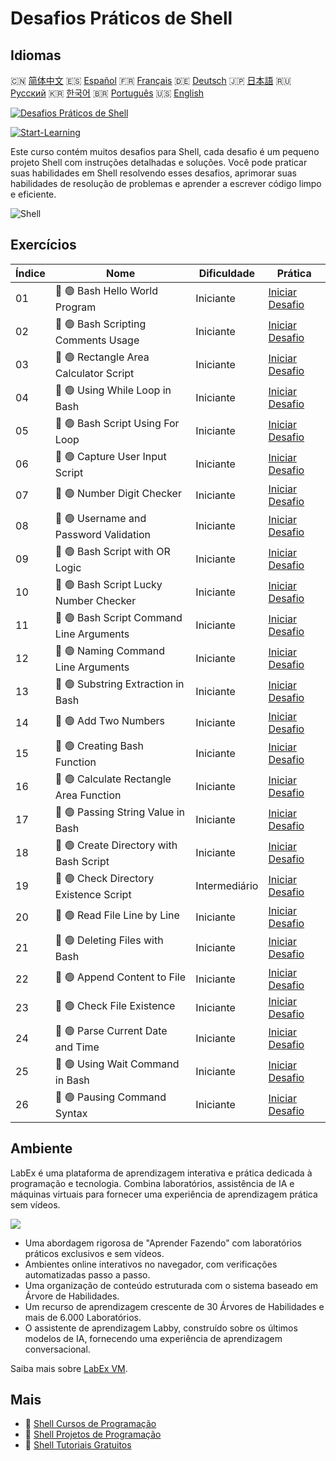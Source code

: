 # Desafios Práticos de Shell

## Idiomas

🇨🇳 [简体中文](README_zh.md) 🇪🇸 [Español](README_es.md) 🇫🇷 [Français](README_fr.md) 🇩🇪 [Deutsch](README_de.md) 🇯🇵 [日本語](README_ja.md) 🇷🇺 [Русский](README_ru.md) 🇰🇷 [한국어](README_ko.md) 🇧🇷 [Português](README_pt.md) 🇺🇸 [English](README.md) 

[![Desafios Práticos de Shell](https://cover-creator.labex.io/shell-practice-challenges.png?lang=pt)](https://labex.io/pt/courses/shell-practice-challenges)

[![Start-Learning](https://img.shields.io/badge/Start-Learning-whitesmoke?style=for-the-badge)](https://labex.io/pt/courses/shell-practice-challenges)

Este curso contém muitos desafios para Shell, cada desafio é um pequeno projeto Shell com instruções detalhadas e soluções. Você pode praticar suas habilidades em Shell resolvendo esses desafios, aprimorar suas habilidades de resolução de problemas e aprender a escrever código limpo e eficiente.

![Shell](https://img.shields.io/badge/Shell-whitesmoke?style=for-the-badge&logo=shell)


## Exercícios

|   Índice | Nome                                     | Dificuldade   | Prática                                                                                                                |
|----------|------------------------------------------|---------------|------------------------------------------------------------------------------------------------------------------------|
|       01 | 🎯 🟢 Bash Hello World Program           | Iniciante     | <a target='_blank' href='https://labex.io/pt/labs/linux-bash-hello-world-program-387351'>Iniciar Desafio</a>           |
|       02 | 🎯 🟢 Bash Scripting Comments Usage      | Iniciante     | <a target='_blank' href='https://labex.io/pt/labs/shell-bash-scripting-comments-usage-387353'>Iniciar Desafio</a>      |
|       03 | 🎯 🟢 Rectangle Area Calculator Script   | Iniciante     | <a target='_blank' href='https://labex.io/pt/labs/shell-rectangle-area-calculator-script-387354'>Iniciar Desafio</a>   |
|       04 | 🎯 🟢 Using While Loop in Bash           | Iniciante     | <a target='_blank' href='https://labex.io/pt/labs/shell-using-while-loop-in-bash-387355'>Iniciar Desafio</a>           |
|       05 | 🎯 🟢 Bash Script Using For Loop         | Iniciante     | <a target='_blank' href='https://labex.io/pt/labs/shell-bash-script-using-for-loop-387356'>Iniciar Desafio</a>         |
|       06 | 🎯 🟢 Capture User Input Script          | Iniciante     | <a target='_blank' href='https://labex.io/pt/labs/shell-capture-user-input-script-387357'>Iniciar Desafio</a>          |
|       07 | 🎯 🟢 Number Digit Checker               | Iniciante     | <a target='_blank' href='https://labex.io/pt/labs/shell-number-digit-checker-387358'>Iniciar Desafio</a>               |
|       08 | 🎯 🟢 Username and Password Validation   | Iniciante     | <a target='_blank' href='https://labex.io/pt/labs/shell-username-and-password-validation-387359'>Iniciar Desafio</a>   |
|       09 | 🎯 🟢 Bash Script with OR Logic          | Iniciante     | <a target='_blank' href='https://labex.io/pt/labs/shell-bash-script-with-or-logic-387360'>Iniciar Desafio</a>          |
|       10 | 🎯 🟢 Bash Script Lucky Number Checker   | Iniciante     | <a target='_blank' href='https://labex.io/pt/labs/shell-bash-script-lucky-number-checker-387361'>Iniciar Desafio</a>   |
|       11 | 🎯 🟢 Bash Script Command Line Arguments | Iniciante     | <a target='_blank' href='https://labex.io/pt/labs/shell-bash-script-command-line-arguments-387363'>Iniciar Desafio</a> |
|       12 | 🎯 🟢 Naming Command Line Arguments      | Iniciante     | <a target='_blank' href='https://labex.io/pt/labs/shell-naming-command-line-arguments-387364'>Iniciar Desafio</a>      |
|       13 | 🎯 🟢 Substring Extraction in Bash       | Iniciante     | <a target='_blank' href='https://labex.io/pt/labs/shell-substring-extraction-in-bash-387366'>Iniciar Desafio</a>       |
|       14 | 🎯 🟢 Add Two Numbers                    | Iniciante     | <a target='_blank' href='https://labex.io/pt/labs/shell-add-two-numbers-387367'>Iniciar Desafio</a>                    |
|       15 | 🎯 🟢 Creating Bash Function             | Iniciante     | <a target='_blank' href='https://labex.io/pt/labs/shell-creating-bash-function-387368'>Iniciar Desafio</a>             |
|       16 | 🎯 🟢 Calculate Rectangle Area Function  | Iniciante     | <a target='_blank' href='https://labex.io/pt/labs/shell-calculate-rectangle-area-function-387369'>Iniciar Desafio</a>  |
|       17 | 🎯 🟢 Passing String Value in Bash       | Iniciante     | <a target='_blank' href='https://labex.io/pt/labs/shell-passing-string-value-in-bash-387370'>Iniciar Desafio</a>       |
|       18 | 🎯 🟢 Create Directory with Bash Script  | Iniciante     | <a target='_blank' href='https://labex.io/pt/labs/shell-create-directory-with-bash-script-387371'>Iniciar Desafio</a>  |
|       19 | 🎯 🟢 Check Directory Existence Script   | Intermediário | <a target='_blank' href='https://labex.io/pt/labs/shell-check-directory-existence-script-387372'>Iniciar Desafio</a>   |
|       20 | 🎯 🟢 Read File Line by Line             | Iniciante     | <a target='_blank' href='https://labex.io/pt/labs/shell-read-file-line-by-line-387373'>Iniciar Desafio</a>             |
|       21 | 🎯 🟢 Deleting Files with Bash           | Iniciante     | <a target='_blank' href='https://labex.io/pt/labs/shell-deleting-files-with-bash-387374'>Iniciar Desafio</a>           |
|       22 | 🎯 🟢 Append Content to File             | Iniciante     | <a target='_blank' href='https://labex.io/pt/labs/shell-append-content-to-file-387375'>Iniciar Desafio</a>             |
|       23 | 🎯 🟢 Check File Existence               | Iniciante     | <a target='_blank' href='https://labex.io/pt/labs/shell-check-file-existence-387376'>Iniciar Desafio</a>               |
|       24 | 🎯 🟢 Parse Current Date and Time        | Iniciante     | <a target='_blank' href='https://labex.io/pt/labs/shell-parse-current-date-and-time-387377'>Iniciar Desafio</a>        |
|       25 | 🎯 🟢 Using Wait Command in Bash         | Iniciante     | <a target='_blank' href='https://labex.io/pt/labs/shell-using-wait-command-in-bash-387378'>Iniciar Desafio</a>         |
|       26 | 🎯 🟢 Pausing Command Syntax             | Iniciante     | <a target='_blank' href='https://labex.io/pt/labs/shell-pausing-command-syntax-387379'>Iniciar Desafio</a>             |

## Ambiente

LabEx é uma plataforma de aprendizagem interativa e prática dedicada à programação e tecnologia. Combina laboratórios, assistência de IA e máquinas virtuais para fornecer uma experiência de aprendizagem prática sem vídeos.

![](https://tutorial-screenshot.getvm.io/images/vm-1725247253.png)

- Uma abordagem rigorosa de "Aprender Fazendo" com laboratórios práticos exclusivos e sem vídeos.
- Ambientes online interativos no navegador, com verificações automatizadas passo a passo.
- Uma organização de conteúdo estruturada com o sistema baseado em Árvore de Habilidades.
- Um recurso de aprendizagem crescente de 30 Árvores de Habilidades e mais de 6.000 Laboratórios.
- O assistente de aprendizagem Labby, construído sobre os últimos modelos de IA, fornecendo uma experiência de aprendizagem conversacional.

Saiba mais sobre [LabEx VM](https://support.labex.io/using-labex/virtual-machine).

## Mais

- 🔗 [Shell Cursos de Programação](https://github.com/labex-labs/awesome-programming-courses)
- 🔗 [Shell Projetos de Programação](https://github.com/labex-labs/awesome-programming-projects)
- 🔗 [Shell Tutoriais Gratuitos](https://github.com/labex-labs/shell-free-tutorials)

